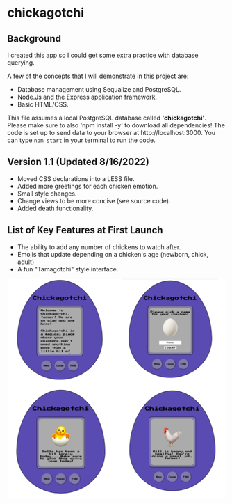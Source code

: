 # chickagotchi

<h2>Background</h2>

<p>I created this app so I could get some extra practice with database querying.</p>
<p>A few of the concepts that I will demonstrate in this project are:</p>
<ul>
  <li>Database management using Sequalize and PostgreSQL.</li>
  <li>Node.Js and the Express application framework.</li>
  <li>Basic HTML/CSS.</li>
</ul>
<p>This file assumes a local PostgreSQL database called <strong>'chickagotchi'</strong>. Please make sure to also 'npm install -y' to download all dependencies! The code is set up to send data to your browser at http://localhost:3000. You can type <code>npm start</code> in your terminal to run the code.</p>
<h2>Version 1.1 (Updated 8/16/2022)</h2>
<ul>
  <li>Moved CSS declarations into a LESS file.</li>
  <li>Added more greetings for each chicken emotion.</li>
  <li>Small style changes.</li>
  <li>Change views to be more concise (see source code).</li>
  <li>Added death functionality.</li>
</ul>
<h2>List of Key Features at First Launch</h2>
<ul>
  <li>The ability to add any number of chickens to watch after.</li>
  <li>Emojis that update depending on a chicken's age (newborn, chick, adult)</li>
  <li>A fun "Tamagotchi" style interface.</li>
</ul>

![Alt text](public/V1_Screenshots.png "Version 1 Screenshots")
